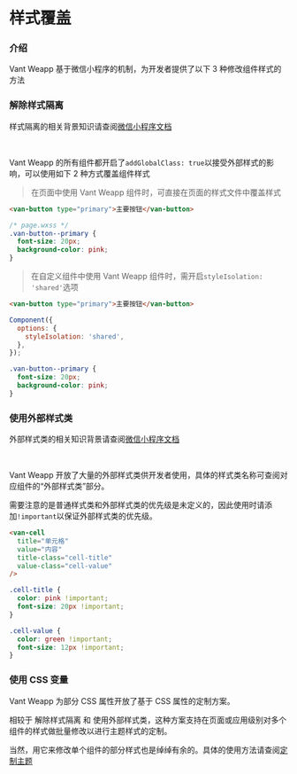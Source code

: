 # 样式覆盖

### 介绍

Vant Weapp 基于微信小程序的机制，为开发者提供了以下 3 种修改组件样式的方法

### 解除样式隔离

样式隔离的相关背景知识请查阅[微信小程序文档](https://developers.weixin.qq.com/miniprogram/dev/framework/custom-component/wxml-wxss.html#%E7%BB%84%E4%BB%B6%E6%A0%B7%E5%BC%8F%E9%9A%94%E7%A6%BB)

<br />

Vant Weapp 的所有组件都开启了`addGlobalClass: true`以接受外部样式的影响，可以使用如下 2 种方式覆盖组件样式

> 在页面中使用 Vant Weapp 组件时，可直接在页面的样式文件中覆盖样式

```html
<van-button type="primary">主要按钮</van-button>
```

```css
/* page.wxss */
.van-button--primary {
  font-size: 20px;
  background-color: pink;
}
```

> 在自定义组件中使用 Vant Weapp 组件时，需开启`styleIsolation: 'shared'`选项

```html
<van-button type="primary">主要按钮</van-button>
```

```js
Component({
  options: {
    styleIsolation: 'shared',
  },
});
```

```css
.van-button--primary {
  font-size: 20px;
  background-color: pink;
}
```

### 使用外部样式类

外部样式类的相关知识背景请查阅[微信小程序文档](https://developers.weixin.qq.com/miniprogram/dev/framework/custom-component/wxml-wxss.html#%E5%A4%96%E9%83%A8%E6%A0%B7%E5%BC%8F%E7%B1%BB)

<br />

Vant Weapp 开放了大量的外部样式类供开发者使用，具体的样式类名称可查阅对应组件的“外部样式类”部分。

需要注意的是普通样式类和外部样式类的优先级是未定义的，因此使用时请添加`!important`以保证外部样式类的优先级。

```html
<van-cell
  title="单元格"
  value="内容"
  title-class="cell-title"
  value-class="cell-value"
/>
```

```css
.cell-title {
  color: pink !important;
  font-size: 20px !important;
}

.cell-value {
  color: green !important;
  font-size: 12px !important;
}
```

### 使用 CSS 变量

Vant Weapp 为部分 CSS 属性开放了基于 CSS 属性的定制方案。

相较于 解除样式隔离 和 使用外部样式类，这种方案支持在页面或应用级别对多个组件的样式做批量修改以进行主题样式的定制。

当然，用它来修改单个组件的部分样式也是绰绰有余的。具体的使用方法请查阅[定制主题](#/theme)
